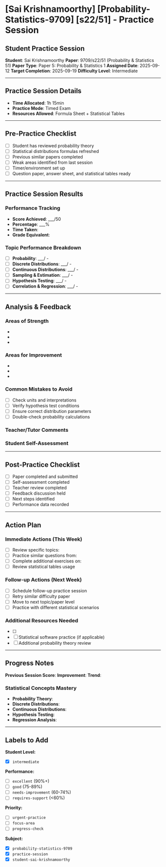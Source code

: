 # [Sai Krishnamoorthy] [Probability-Statistics-9709] [s22/51] - Practice Session

## Student Practice Session

**Student**: Sai Krishnamoorthy
**Paper**: 9709/s22/51 (Probability & Statistics 51)
**Paper Type**: Paper 5: Probability & Statistics 1
**Assigned Date**: 2025-09-12
**Target Completion**: 2025-09-19
**Difficulty Level**: Intermediate

---

## Practice Session Details

- **Time Allocated**: 1h 15min
- **Practice Mode**: Timed Exam
- **Resources Allowed**: Formula Sheet + Statistical Tables

---

## Pre-Practice Checklist

- [ ] Student has reviewed probability theory
- [ ] Statistical distributions formulas refreshed
- [ ] Previous similar papers completed
- [ ] Weak areas identified from last session
- [ ] Timer/environment set up
- [ ] Question paper, answer sheet, and statistical tables ready

---

## Practice Session Results

### Performance Tracking
- **Score Achieved**: ___/50
- **Percentage**: ___%
- **Time Taken**: <!-- Actual time taken -->
- **Grade Equivalent**: <!-- A*/A/B/C/D/E -->

### Topic Performance Breakdown
- [ ] **Probability**: ___/<!-- marks --> - <!-- Comments on basic probability, conditional probability -->
- [ ] **Discrete Distributions**: ___/<!-- marks --> - <!-- Binomial, Poisson, Geometric distributions -->
- [ ] **Continuous Distributions**: ___/<!-- marks --> - <!-- Normal, exponential distributions -->
- [ ] **Sampling & Estimation**: ___/<!-- marks --> - <!-- Sample statistics, confidence intervals -->
- [ ] **Hypothesis Testing**: ___/<!-- marks --> - <!-- t-tests, z-tests, chi-square tests -->
- [ ] **Correlation & Regression**: ___/<!-- marks --> - <!-- Linear relationships, regression analysis -->

---

## Analysis & Feedback

### Areas of Strength
<!-- List areas where student performed well -->
- 
- 
- 

### Areas for Improvement
<!-- List areas needing work -->
- 
- 
- 

### Common Mistakes to Avoid
<!-- Statistics-specific common errors -->
- [ ] Check units and interpretations
- [ ] Verify hypothesis test conditions
- [ ] Ensure correct distribution parameters
- [ ] Double-check probability calculations

### Teacher/Tutor Comments
<!-- Detailed feedback on performance -->


### Student Self-Assessment
<!-- Student's own reflection on the practice session -->


---

## Post-Practice Checklist

- [ ] Paper completed and submitted
- [ ] Self-assessment completed
- [ ] Teacher review completed
- [ ] Feedback discussion held
- [ ] Next steps identified
- [ ] Performance data recorded

---

## Action Plan

### Immediate Actions (This Week)
- [ ] Review specific topics: <!-- List topics -->
- [ ] Practice similar questions from: <!-- Specify sources -->
- [ ] Complete additional exercises on: <!-- Weak areas -->
- [ ] Review statistical tables usage

### Follow-up Actions (Next Week)
- [ ] Schedule follow-up practice session
- [ ] Retry similar difficulty paper
- [ ] Move to next topic/paper level
- [ ] Practice with different statistical scenarios

### Additional Resources Needed
- [ ] <!-- List any additional study materials, tutoring, etc. -->
- [ ] Statistical software practice (if applicable)
- [ ] Additional probability theory review

---

## Progress Notes
<!-- Track progress over multiple sessions -->

**Previous Session Score**: <!-- If applicable -->
**Improvement**: <!-- +/- percentage points -->
**Trend**: <!-- Improving | Stable | Declining -->

### Statistical Concepts Mastery
- **Probability Theory**: <!-- Excellent | Good | Needs Work | Poor -->
- **Discrete Distributions**: <!-- Excellent | Good | Needs Work | Poor -->
- **Continuous Distributions**: <!-- Excellent | Good | Needs Work | Poor -->
- **Hypothesis Testing**: <!-- Excellent | Good | Needs Work | Poor -->
- **Regression Analysis**: <!-- Excellent | Good | Needs Work | Poor -->

---

## Labels to Add
<!-- These will be added automatically -->

**Student Level:**
- [x] `intermediate`

**Performance:**
- [ ] `excellent` (90%+)
- [ ] `good` (75-89%)
- [ ] `needs-improvement` (60-74%)
- [ ] `requires-support` (<60%)

**Priority:**
- [ ] `urgent-practice`
- [ ] `focus-area`
- [ ] `progress-check`

**Subject:**
- [x] `probability-statistics-9709`
- [x] `practice-session`
- [x] `student-sai-krishnamoorthy`
